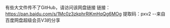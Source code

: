 有些大文件传不了GitHub，请访问该网盘链接
链接：https://pan.baidu.com/s/1Mc0z3zkphrRlKmHqQg6MOg 
提取码：pxv2 
--来自百度网盘超级会员V3的分享